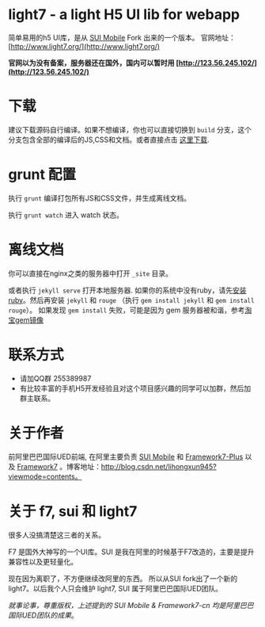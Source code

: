 # light7 - a light H5 UI lib for webapp

简单易用的h5 UI库，是从 [SUI Mobile](https://github.com/sdc-alibaba/SUI-Mobile) Fork 出来的一个版本。 官网地址： [http://www.light7.org/](http://www.light7.org/)

**官网以为没有备案，服务器还在国外，国内可以暂时用 [http://123.56.245.102/](http://123.56.245.102/)**

# 下载

建议下载源码自行编译。如果不想编译，你也可以直接切换到 `build` 分支，这个分支包含全部的编译后的JS,CSS和文档。或者直接点击 [这里下载](https://github.com/lihongxun945/light7/archive/build.zip).

# grunt 配置

执行 `grunt` 编译打包所有JS和CSS文件，并生成离线文档。

执行 `grunt watch` 进入 watch 状态。


# 离线文档


你可以直接在nginx之类的服务器中打开 `_site` 目录。

或者执行 `jekyll serve` 打开本地服务器. 如果你的系统中没有ruby，请先[安装ruby](https://www.ruby-lang.org/en/documentation/installation/)。然后再安装 `jekyll` 和 `rouge` （执行 `gem install jekyll` 和 `gem install rouge`）。
如果发现 `gem install` 失败，可能是因为 gem 服务器被和谐，参考[淘宝gem镜像](https://ruby.taobao.org/)


# 联系方式

- 请加QQ群 255389987
- 有比较丰富的手机H5开发经验且对这个项目感兴趣的同学可以加群，然后加群主联系。

# 关于作者

前阿里巴巴国际UED前端, 在阿里主要负责 [SUI Mobile](https://github.com/sdc-alibaba/SUI-Mobile) 和 [Framework7-Plus](https://github.com/sdc-fe/Framework7-Plus) 以及 [Framework7](http://framework7.taobao.org/) 。博客地址：http://blog.csdn.net/lihongxun945?viewmode=contents。

# 关于 f7, sui 和 light7

很多人没搞清楚这三者的关系。

F7 是国外大神写的一个UI库。SUI 是我在阿里的时候基于F7改造的，主要是提升兼容性以及更轻量化。

现在因为离职了，不方便继续改阿里的东西。 所以从SUI fork出了一个新的 light7。以后我个人只会维护 light7, SUI 属于阿里巴巴国际UED团队。

*就事论事，尊重版权，上述提到的 SUI Mobile & Framework7-cn 均是阿里巴巴国际UED团队的成果*。

